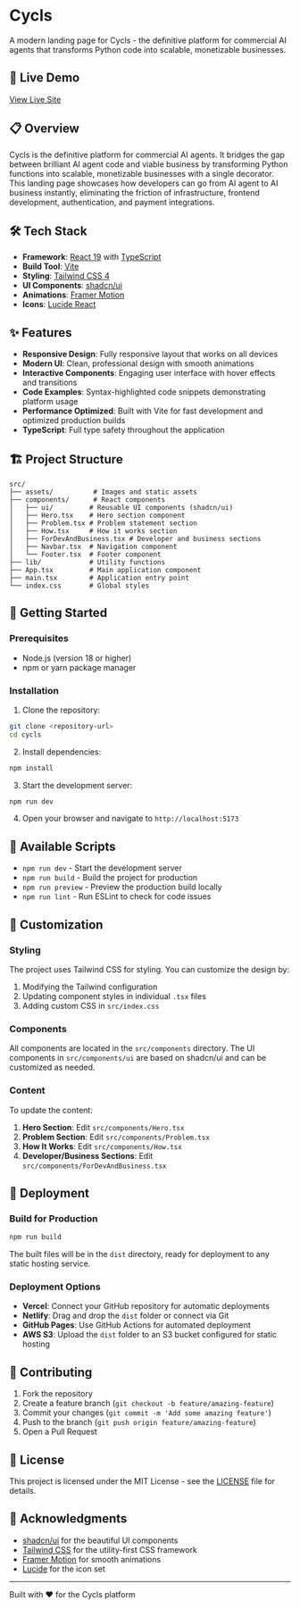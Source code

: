 # Cycls

A modern landing page for Cycls - the definitive platform for commercial AI agents that transforms Python code into scalable, monetizable businesses.

## 🚀 Live Demo

[View Live Site](https://your-live-link-here.com)

## 📋 Overview

Cycls is the definitive platform for commercial AI agents. It bridges the gap between brilliant AI agent code and viable business by transforming Python functions into scalable, monetizable businesses with a single decorator. This landing page showcases how developers can go from AI agent to AI business instantly, eliminating the friction of infrastructure, frontend development, authentication, and payment integrations.

## 🛠️ Tech Stack

- **Framework**: [React 19](https://react.dev/) with [TypeScript](https://www.typescriptlang.org/)
- **Build Tool**: [Vite](https://vitejs.dev/)
- **Styling**: [Tailwind CSS 4](https://tailwindcss.com/)
- **UI Components**: [shadcn/ui](https://ui.shadcn.com/)
- **Animations**: [Framer Motion](https://www.framer.com/motion/)
- **Icons**: [Lucide React](https://lucide.dev/)

## ✨ Features

- **Responsive Design**: Fully responsive layout that works on all devices
- **Modern UI**: Clean, professional design with smooth animations
- **Interactive Components**: Engaging user interface with hover effects and transitions
- **Code Examples**: Syntax-highlighted code snippets demonstrating platform usage
- **Performance Optimized**: Built with Vite for fast development and optimized production builds
- **TypeScript**: Full type safety throughout the application

## 🏗️ Project Structure

```
src/
├── assets/          # Images and static assets
├── components/      # React components
│   ├── ui/         # Reusable UI components (shadcn/ui)
│   ├── Hero.tsx    # Hero section component
│   ├── Problem.tsx # Problem statement section
│   ├── How.tsx     # How it works section
│   ├── ForDevAndBusiness.tsx # Developer and business sections
│   ├── Navbar.tsx  # Navigation component
│   └── Footer.tsx  # Footer component
├── lib/            # Utility functions
├── App.tsx         # Main application component
├── main.tsx        # Application entry point
└── index.css       # Global styles
```

## 🚀 Getting Started

### Prerequisites

- Node.js (version 18 or higher)
- npm or yarn package manager

### Installation

1. Clone the repository:

```bash
git clone <repository-url>
cd cycls
```

2. Install dependencies:

```bash
npm install
```

3. Start the development server:

```bash
npm run dev
```

4. Open your browser and navigate to `http://localhost:5173`

## 📜 Available Scripts

- `npm run dev` - Start the development server
- `npm run build` - Build the project for production
- `npm run preview` - Preview the production build locally
- `npm run lint` - Run ESLint to check for code issues

## 🎨 Customization

### Styling

The project uses Tailwind CSS for styling. You can customize the design by:

1. Modifying the Tailwind configuration
2. Updating component styles in individual `.tsx` files
3. Adding custom CSS in `src/index.css`

### Components

All components are located in the `src/components` directory. The UI components in `src/components/ui` are based on shadcn/ui and can be customized as needed.

### Content

To update the content:

1. **Hero Section**: Edit `src/components/Hero.tsx`
2. **Problem Section**: Edit `src/components/Problem.tsx`
3. **How It Works**: Edit `src/components/How.tsx`
4. **Developer/Business Sections**: Edit `src/components/ForDevAndBusiness.tsx`

## 🚀 Deployment

### Build for Production

```bash
npm run build
```

The built files will be in the `dist` directory, ready for deployment to any static hosting service.

### Deployment Options

- **Vercel**: Connect your GitHub repository for automatic deployments
- **Netlify**: Drag and drop the `dist` folder or connect via Git
- **GitHub Pages**: Use GitHub Actions for automated deployment
- **AWS S3**: Upload the `dist` folder to an S3 bucket configured for static hosting

## 🤝 Contributing

1. Fork the repository
2. Create a feature branch (`git checkout -b feature/amazing-feature`)
3. Commit your changes (`git commit -m 'Add some amazing feature'`)
4. Push to the branch (`git push origin feature/amazing-feature`)
5. Open a Pull Request

## 📝 License

This project is licensed under the MIT License - see the [LICENSE](LICENSE) file for details.

## 🙏 Acknowledgments

- [shadcn/ui](https://ui.shadcn.com/) for the beautiful UI components
- [Tailwind CSS](https://tailwindcss.com/) for the utility-first CSS framework
- [Framer Motion](https://www.framer.com/motion/) for smooth animations
- [Lucide](https://lucide.dev/) for the icon set

---

Built with ❤️ for the Cycls platform

